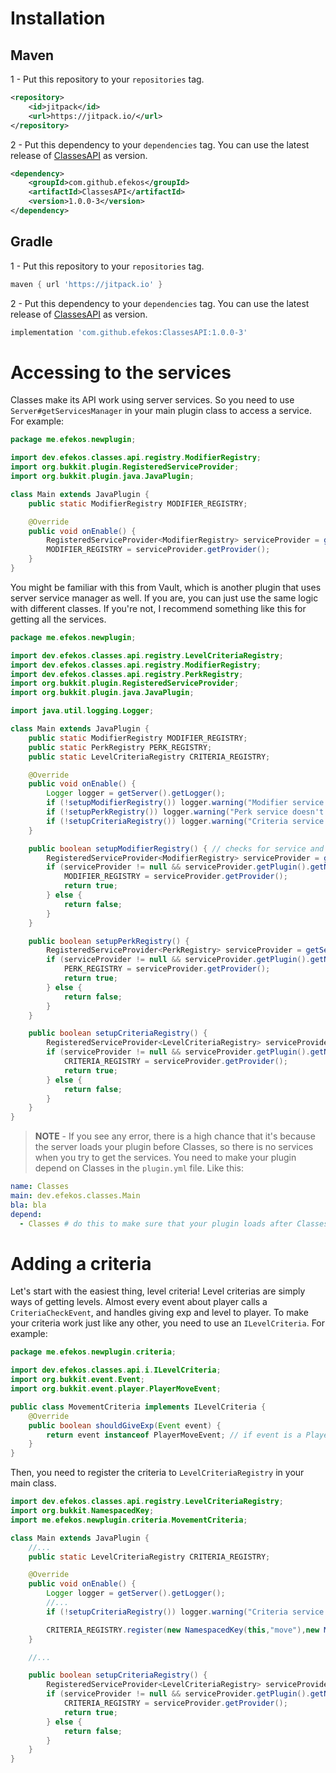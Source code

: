 # Installation

## Maven

1 - Put this repository to your `repositories` tag.
````xml
<repository>
    <id>jitpack</id>
    <url>https://jitpack.io/</url>
</repository>
````

2 - Put this dependency to your `dependencies` tag. You can use the latest release of [ClassesAPI](https://github.com/efekos/ClassesAPI) as version.
````xml
<dependency>
    <groupId>com.github.efekos</groupId>
    <artifactId>ClassesAPI</artifactId>
    <version>1.0.0-3</version>
</dependency>
````

## Gradle

1 - Put this repository to your `repositories` tag.
````gradle
maven { url 'https://jitpack.io' }
````

2 - Put this dependency to your `dependencies` tag. You can use the latest release of [ClassesAPI](https://github.com/efekos/ClassesAPI) as version.
````gradle
implementation 'com.github.efekos:ClassesAPI:1.0.0-3'
````

# Accessing to the services

Classes make its API work using server services. So you need to use `Server#getServicesManager` in your main plugin class to access a service. For example:

````java
package me.efekos.newplugin;

import dev.efekos.classes.api.registry.ModifierRegistry;
import org.bukkit.plugin.RegisteredServiceProvider;
import org.bukkit.plugin.java.JavaPlugin;

class Main extends JavaPlugin {
    public static ModifierRegistry MODIFIER_REGISTRY;

    @Override
    public void onEnable() {
        RegisteredServiceProvider<ModifierRegistry> serviceProvider = getServer().getServicesManager().getRegistration(ModifierRegistry.class);
        MODIFIER_REGISTRY = serviceProvider.getProvider();
    }
}
````

You might be familiar with this from Vault, which is another plugin that uses server service manager as well. If you are, you can just use the same logic with different
classes. If you're not, I recommend something like this for getting all the services.

````java
package me.efekos.newplugin;

import dev.efekos.classes.api.registry.LevelCriteriaRegistry;
import dev.efekos.classes.api.registry.ModifierRegistry;
import dev.efekos.classes.api.registry.PerkRegistry;
import org.bukkit.plugin.RegisteredServiceProvider;
import org.bukkit.plugin.java.JavaPlugin;

import java.util.logging.Logger;

class Main extends JavaPlugin {
    public static ModifierRegistry MODIFIER_REGISTRY;
    public static PerkRegistry PERK_REGISTRY;
    public static LevelCriteriaRegistry CRITERIA_REGISTRY;

    @Override
    public void onEnable() {
        Logger logger = getServer().getLogger();
        if (!setupModifierRegistry()) logger.warning("Modifier service doesn't exist. Some features of NewPlugin won't work."); // you can do whatever you want instead of this warning.
        if (!setupPerkRegistry()) logger.warning("Perk service doesn't exist. Some features of NewPlugin won't work.");
        if (!setupCriteriaRegistry()) logger.warning("Criteria service doesn't exist. Some features of NewPlugin won't work.");
    }

    public boolean setupModifierRegistry() { // checks for service and plugin existence and returns true if service exists.
        RegisteredServiceProvider<ModifierRegistry> serviceProvider = getServer().getServicesManager().getRegistration(ModifierRegistry.class);
        if (serviceProvider != null && serviceProvider.getPlugin().getName().equals("Classes")) {
            MODIFIER_REGISTRY = serviceProvider.getProvider();
            return true;
        } else {
            return false;
        }
    }

    public boolean setupPerkRegistry() {
        RegisteredServiceProvider<PerkRegistry> serviceProvider = getServer().getServicesManager().getRegistration(PerkRegistry.class);
        if (serviceProvider != null && serviceProvider.getPlugin().getName().equals("Classes")) {
            PERK_REGISTRY = serviceProvider.getProvider();
            return true;
        } else {
            return false;
        }
    }

    public boolean setupCriteriaRegistry() {
        RegisteredServiceProvider<LevelCriteriaRegistry> serviceProvider = getServer().getServicesManager().getRegistration(LevelCriteriaRegistry.class);
        if (serviceProvider != null && serviceProvider.getPlugin().getName().equals("Classes")) {
            CRITERIA_REGISTRY = serviceProvider.getProvider();
            return true;
        } else {
            return false;
        }
    }
}
````

> **NOTE** - If you see any error, there is a high chance that it's because the server loads your plugin before Classes, so there is no services when you try to get the services. You need to
> make your plugin depend on Classes in the `plugin.yml` file. Like this:
````yaml
name: Classes
main: dev.efekos.classes.Main
bla: bla
depend:
  - Classes # do this to make sure that your plugin loads after Classes as expected.
````

# Adding a criteria

Let's start with the easiest thing, level criteria! Level criterias are simply ways of getting levels. Almost every event about player calls a `CriteriaCheckEvent`, and handles
giving exp and level to player. To make your criteria work just like any other, you need to use an `ILevelCriteria`. For example:

````java
package me.efekos.newplugin.criteria;

import dev.efekos.classes.api.i.ILevelCriteria;
import org.bukkit.event.Event;
import org.bukkit.event.player.PlayerMoveEvent;

public class MovementCriteria implements ILevelCriteria {
    @Override
    public boolean shouldGiveExp(Event event) {
        return event instanceof PlayerMoveEvent; // if event is a PlayerMoveEvent, then player has filled our conditions by moving.
    }
}
````

Then, you need to register the criteria to `LevelCriteriaRegistry` in your main class.

````java
import dev.efekos.classes.api.registry.LevelCriteriaRegistry;
import org.bukkit.NamespacedKey;
import me.efekos.newplugin.criteria.MovementCriteria;

class Main extends JavaPlugin {
    //...
    public static LevelCriteriaRegistry CRITERIA_REGISTRY;

    @Override
    public void onEnable() {
        Logger logger = getServer().getLogger();
        //...
        if (!setupCriteriaRegistry()) logger.warning("Criteria service doesn't exist. Some features of NewPlugin won't work.");

        CRITERIA_REGISTRY.register(new NamespacedKey(this,"move"),new MovementCriteria());
    }

    //...

    public boolean setupCriteriaRegistry() {
        RegisteredServiceProvider<LevelCriteriaRegistry> serviceProvider = getServer().getServicesManager().getRegistration(LevelCriteriaRegistry.class);
        if (serviceProvider != null && serviceProvider.getPlugin().getName().equals("Classes")) {
            CRITERIA_REGISTRY = serviceProvider.getProvider();
            return true;
        } else {
            return false;
        }
    }
}
````